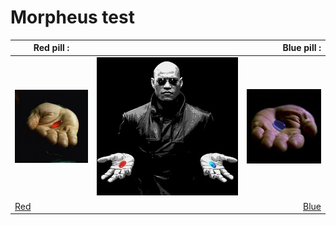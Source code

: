 # Morpheus test 


| Red pill :         |            | Blue pill :  |
| ------------- |:-------------:| -----:|
| ![alt text](https://github.com/Willthore/elden-aix/blob/main/18redpill1-mediumSquareAt3X%20(1).jpg "Logo Title Text 1")| ![alt text](https://github.com/Willthore/elden-aix/blob/main/morpheus-red-pill-blue-pill_1024x1024.webp "Logo Title Text 1") | ![alt text](https://github.com/Willthore/elden-aix/blob/main/Bluepill.webp "Logo Title Text 1") |
| [Red](https://www.youtube.com/watch?v=xfr64zoBTAQ)     |     |  [Blue](https://www.youtube.com/watch?v=ZFf4APizCs4)  |
